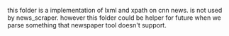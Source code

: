 this folder is a implementation of lxml and xpath on cnn news.
is not used by news_scraper.
however this folder could be helper for future when we parse 
something that newspaper tool doesn't support.